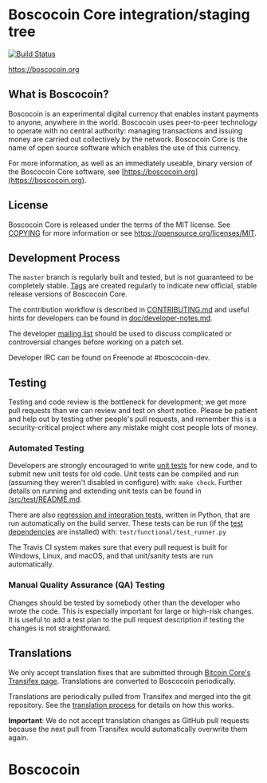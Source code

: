 Boscocoin Core integration/staging tree
=====================================

[![Build Status](https://travis-ci.org/boscocoin-project/boscocoin.svg?branch=master)](https://travis-ci.org/boscocoin-project/boscocoin)

https://boscocoin.org

What is Boscocoin?
----------------

Boscocoin is an experimental digital currency that enables instant payments to
anyone, anywhere in the world. Boscocoin uses peer-to-peer technology to operate
with no central authority: managing transactions and issuing money are carried
out collectively by the network. Boscocoin Core is the name of open source
software which enables the use of this currency.

For more information, as well as an immediately useable, binary version of
the Boscocoin Core software, see [https://boscocoin.org](https://boscocoin.org).

License
-------

Boscocoin Core is released under the terms of the MIT license. See [COPYING](COPYING) for more
information or see https://opensource.org/licenses/MIT.

Development Process
-------------------

The `master` branch is regularly built and tested, but is not guaranteed to be
completely stable. [Tags](https://github.com/boscocoin-project/boscocoin/tags) are created
regularly to indicate new official, stable release versions of Boscocoin Core.

The contribution workflow is described in [CONTRIBUTING.md](CONTRIBUTING.md)
and useful hints for developers can be found in [doc/developer-notes.md](doc/developer-notes.md).

The developer [mailing list](https://groups.google.com/forum/#!forum/boscocoin-dev)
should be used to discuss complicated or controversial changes before working
on a patch set.

Developer IRC can be found on Freenode at #boscocoin-dev.

Testing
-------

Testing and code review is the bottleneck for development; we get more pull
requests than we can review and test on short notice. Please be patient and help out by testing
other people's pull requests, and remember this is a security-critical project where any mistake might cost people
lots of money.

### Automated Testing

Developers are strongly encouraged to write [unit tests](src/test/README.md) for new code, and to
submit new unit tests for old code. Unit tests can be compiled and run
(assuming they weren't disabled in configure) with: `make check`. Further details on running
and extending unit tests can be found in [/src/test/README.md](/src/test/README.md).

There are also [regression and integration tests](/test), written
in Python, that are run automatically on the build server.
These tests can be run (if the [test dependencies](/test) are installed) with: `test/functional/test_runner.py`

The Travis CI system makes sure that every pull request is built for Windows, Linux, and macOS, and that unit/sanity tests are run automatically.

### Manual Quality Assurance (QA) Testing

Changes should be tested by somebody other than the developer who wrote the
code. This is especially important for large or high-risk changes. It is useful
to add a test plan to the pull request description if testing the changes is
not straightforward.

Translations
------------

We only accept translation fixes that are submitted through [Bitcoin Core's Transifex page](https://www.transifex.com/projects/p/bitcoin/).
Translations are converted to Boscocoin periodically.

Translations are periodically pulled from Transifex and merged into the git repository. See the
[translation process](doc/translation_process.md) for details on how this works.

**Important**: We do not accept translation changes as GitHub pull requests because the next
pull from Transifex would automatically overwrite them again.
# Boscocoin
